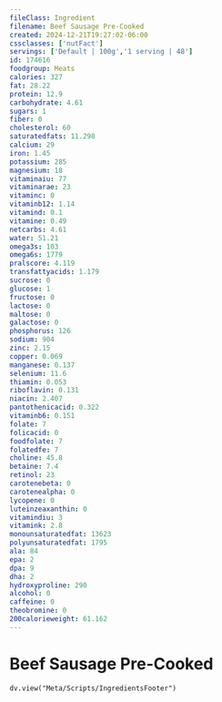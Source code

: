 ```yaml
---
fileClass: Ingredient
filename: Beef Sausage Pre-Cooked
created: 2024-12-21T19:27:02-06:00
cssclasses: ['nutFact']
servings: ['Default | 100g','1 serving | 48']
id: 174616
foodgroup: Meats
calories: 327
fat: 28.22
protein: 12.9
carbohydrate: 4.61
sugars: 1
fiber: 0
cholesterol: 60
saturatedfats: 11.298
calcium: 29
iron: 1.45
potassium: 285
magnesium: 18
vitaminaiu: 77
vitaminarae: 23
vitaminc: 0
vitaminb12: 1.14
vitamind: 0.1
vitamine: 0.49
netcarbs: 4.61
water: 51.21
omega3s: 103
omega6s: 1779
pralscore: 4.119
transfattyacids: 1.179
sucrose: 0
glucose: 1
fructose: 0
lactose: 0
maltose: 0
galactose: 0
phosphorus: 126
sodium: 904
zinc: 2.15
copper: 0.069
manganese: 0.137
selenium: 11.6
thiamin: 0.053
riboflavin: 0.131
niacin: 2.407
pantothenicacid: 0.322
vitaminb6: 0.151
folate: 7
folicacid: 0
foodfolate: 7
folatedfe: 7
choline: 45.8
betaine: 7.4
retinol: 23
carotenebeta: 0
carotenealpha: 0
lycopene: 0
luteinzeaxanthin: 0
vitamindiu: 3
vitamink: 2.8
monounsaturatedfat: 13623
polyunsaturatedfat: 1795
ala: 84
epa: 2
dpa: 9
dha: 2
hydroxyproline: 290
alcohol: 0
caffeine: 0
theobromine: 0
200calorieweight: 61.162
---
```


# Beef Sausage Pre-Cooked

```dataviewjs
dv.view("Meta/Scripts/IngredientsFooter")
```